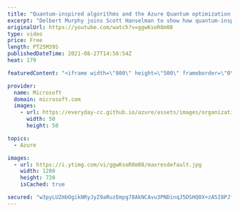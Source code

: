 ```yaml
---
title: "Quantum-inspired algorithms and the Azure Quantum optimization service | Azure Friday"
excerpt: "Delbert Murphy joins Scott Hanselman to show how quantum-inspired algorithms mimic quantum physics to solve difficult optimization problems. Quantum-Inspired optimization (QIO) takes state-of-the-art algorithmic techniques from quantum physics and makes these capabilities available in Azure on conventional"
originalUrl: https://youtube.com/watch?v=ggwKsoR8m08
type: video
price: Free
length: PT25M39S
publishedDateTime: 2021-08-27T14:56:54Z
heat: 179

featuredContent: "<iframe width=\"800\" height=\"500\" frameborder=\"0\" src=\"https://www.youtube.com/embed/ggwKsoR8m08\" allow=\"accelerometer; autoplay; encrypted-media; gyroscope; picture-in-picture\" allowfullscreen></iframe>"

provider:
  name: Microsoft
  domain: microsoft.com
  images:
    - url: https://everyday-cc.github.io/azure/assets/images/organizations/microsoft.com-50x50.jpg
      width: 50
      height: 50

topics:
  - Azure

images:
  - url: https://i.ytimg.com/vi/ggwKsoR8m08/maxresdefault.jpg
    width: 1280
    height: 720
    isCached: true

secured: "w3pyLUZmbOgikNRyJyZ9aRuzEmpg78AkNCAvu3PNDinqJ5DSHQ0X+zA5I8PJfnDanI9CsxS2XbFLutG8TbvaZlnrEQ07Qhc83TAK55wTISRDWa/aXjZLSKQ9XHoMa5/XCHLte98bTQzRnBEfyGgZ99a4JIkDbp+LcWRu7XJkzJhRej0XHgl+1FQgmD+D+fs8Ir+cycpEsb/SHFLLNkU+kxjJrcwYbqG4nf4LfplW40ACesq7u9CokTSN4DrIPtR+As/9TmNoxyxG+WUCDymE8/G/rv6j5M+tqyjoqGOLffxvR4ImStCesA1A8potGvw5y9y0PJljd3/B3SYFp5ZE/t2CuOYUexHK8OAd86/zgLzkBoOmuMXqX0/xuZGKxi3TuVXlnj1yt+jiEJZ23oPit7H+QYeXXQWuK2IC5BHqngU=;nkbDnuadJIT4g6z7NHZrAQ=="
---
```


